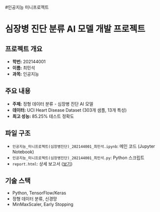 #인공지능 미니프로젝트
# 심장병 진단 분류 AI 모델 개발 프로젝트

## 프로젝트 개요
- **학번:** 202144001
- **이름:** 최민석
- **과목:** 인공지능

## 주요 내용
- **주제:** 정형 데이터 분류 - 심장병 진단 AI 모델
- **데이터:** UCI Heart Disease Dataset (303개 샘플, 13개 특성)
- **최고 성능:** 85.25% 테스트 정확도

## 파일 구조
- `인공지능_미니프로젝트(심장병진단)_202144001_최민석.ipynb`: 메인 코드 (Jupyter Notebook)
- `인공지능_미니프로젝트(심장병진단)_202144001_최민석.py`: Python 스크립트
- `report.html`: 상세 보고서 ([보기](./report.html))
  
## 기술 스택
- Python, TensorFlow/Keras
- 정형 데이터 분류, 신경망
- MinMaxScaler, Early Stopping
